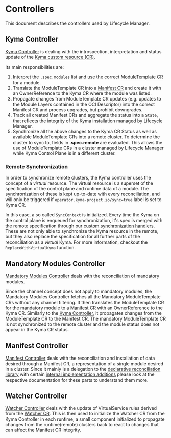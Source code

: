 # Controllers

This document describes the controllers used by Lifecycle Manager.

## Kyma Controller

[Kyma Controller](../../internal/controller/kyma_controller.go) is dealing with the introspection, interpretation and status update of the [Kyma custom resource (CR)](/api/v1beta2/kyma_types.go).

Its main responsibilities are:

1. Interpret the `.spec.modules` list and use the correct [ModuleTemplate CR](/api/v1beta2/moduletemplate_types.go) for a module.
2. Translate the ModuleTemplate CR into a [Manifest CR](/api/v1beta2/manifest_types.go) and create it with an OwnerReference to the Kyma CR where the module was listed.
3. Propagate changes from ModuleTemplate CR updates (e.g. updates to the Module Layers contained in the OCI Descriptor) into the correct Manifest CR and process upgrades, but prohibit downgrades.
4. Track all created Manifest CRs and aggregate the status into a `State`, that reflects the integrity of the Kyma installation managed by Lifecycle Manager.
5. Synchronize all the above changes to the Kyma CR Status as well as available ModuleTemplate CRs into a remote cluster.
To determine the cluster to sync to, fields in **.spec.remote** are evaluated.
This allows the use of ModuleTemplate CRs in a cluster managed by Lifecycle Manager
while Kyma Control Plane is in a different cluster.

### Remote Synchronization

In order to synchronize remote clusters, the Kyma controller uses the concept of a _virtual_ resource.
The virtual resource is a superset of the specification of the control plane and runtime data of a module.
The synchronization of these is kept up-to-date with every reconciliation,
and will only be triggered if `operator.kyma-project.io/sync=true` label is set to Kyma CR.

In this case, a so called `SyncContext` is initialized.
Every time the Kyma on the control plane is enqueued for synchronization,
it's spec is merged with the remote specification through our [custom synchronization handlers](/pkg/remote/kyma_synchronization_context.go).
These are not only able to synchronize the Kyma resource in the remote,
but they also replace the specification for all further parts of the reconciliation as a _virtual_ Kyma.
For more information, checkout the `ReplaceWithVirtualKyma` function.

## Mandatory Modules Controller

[Mandatory Modules Controller](../../internal/controller/mandatory_modules_controller.go) deals with the reconciliation of mandatory modules.

Since the channel concept does not apply to mandatory modules, the Mandatory Modules Controller fetches all the Mandatory ModuleTemplate CRs without any channel filtering. It then translates the ModuleTemplate CR for the mandatory module to a [Manifest CR](/api/v1beta2/manifest_types.go) with an OwnerReference to the Kyma CR. Similarly to the [Kyma Controller](/internal/controller/kyma_controller.go), 
it propagates changes from the ModuleTemplate CR to the Manifest CR. The mandatory ModuleTemplate CR is not synchronized to the remote cluster and the module status does not appear in the Kyma CR status.

## Manifest Controller

[Manifest Controller](../../internal/controller/manifest_controller.go) deals with the reconciliation and installation of data desired through a Manifest CR, a representation of a single module desired in a cluster.
Since it mainly is a delegation to the [declarative reconciliation library](/internal/declarative/README.md) with certain [internal implementation additions](/internal/manifest/README.md) please look at the respective documentation for these parts to understand them more.

## Watcher Controller

[Watcher Controller](../../internal/controller/watcher_controller.go) deals with the update of VirtualService rules derived from the [Watcher CR](/api/v1beta2/watcher_types.go). This is then used to initialize the Watcher CR from the Kyma Controller in each runtime, a small component initialized to propagate changes from the runtime(remote) clusters back to react to changes that can affect the Manifest CR integrity.
